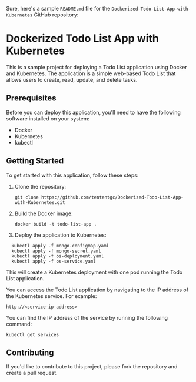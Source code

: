 Sure, here's a sample `README.md` file for the `Dockerized-Todo-List-App-with-Kubernetes` GitHub repository:

# Dockerized Todo List App with Kubernetes

This is a sample project for deploying a Todo List application using Docker and Kubernetes. The application is a simple web-based Todo List that allows users to create, read, update, and delete tasks.

## Prerequisites

Before you can deploy this application, you'll need to have the following software installed on your system:

- Docker
- Kubernetes
- kubectl

## Getting Started

To get started with this application, follow these steps:

1. Clone the repository:

   ```
   git clone https://github.com/tententgc/Dockerized-Todo-List-App-with-Kubernetes.git
   ```

2. Build the Docker image:

   ```
   docker build -t todo-list-app .
   ```

3. Deploy the application to Kubernetes:

  ```
    kubectl apply -f mongo-configmap.yaml
    kubectl apply -f mongo-secret.yaml
    kubectl apply -f os-deployment.yaml
    kubectl apply -f os-service.yaml
   ```

   This will create a Kubernetes deployment with one pod running the Todo List application.



   You can access the Todo List application by navigating to the IP address of the Kubernetes service. For example:

   ```
   http://<service-ip-address>
   ```

   You can find the IP address of the service by running the following command:

   ```
   kubectl get services
   ```

## Contributing

If you'd like to contribute to this project, please fork the repository and create a pull request.
